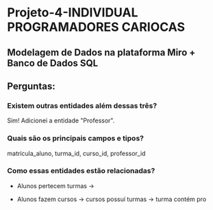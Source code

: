 # Projeto-4-INDIVIDUAL PROGRAMADORES CARIOCAS

## Modelagem de Dados na plataforma Miro + Banco de Dados SQL

## Perguntas:
### Existem outras entidades além dessas três?
Sim! Adicionei a entidade "Professor".
### Quais são os principais campos e tipos?
matrícula_aluno, turma_id, curso_id, professor_id
### Como essas entidades estão relacionadas?
- Alunos pertecem turmas ->
                                        
- Alunos fazem cursos -> cursos possuí turmas -> turma contém pro
